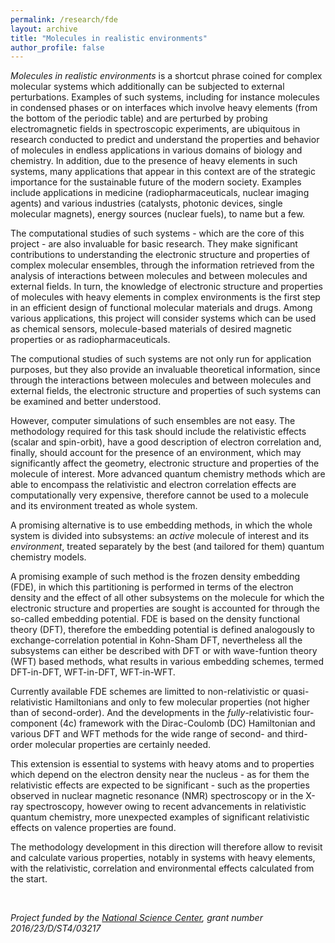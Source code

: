 ```yaml
---
permalink: /research/fde
layout: archive
title: "Molecules in realistic environments"
author_profile: false
---
```


*Molecules in realistic environments* is a shortcut phrase coined for 
complex molecular systems 
which additionally can be subjected to external perturbations.
Examples of such systems, 
including for instance molecules in condensed phases or on interfaces 
which involve heavy elements (from the bottom of the periodic table) 
and are perturbed by probing electromagnetic fields in spectroscopic experiments, 
are ubiquitous in research conducted to predict 
and understand the properties and behavior of molecules 
in endless applications in various domains of biology and chemistry.
In addition, due to the presence of heavy elements in such systems,
many applications that appear in this context are of the strategic importance 
for the sustainable future of the modern society. 
Examples include applications in medicine (radiopharmaceuticals, nuclear imaging agents)
and various industries (catalysts, photonic devices, single molecular magnets),
energy sources (nuclear fuels), to name but a few.

The computational studies of such systems - which are the core of this project - are also
invaluable for basic research. They make significant contributions to understanding the
electronic structure and properties of complex molecular ensembles,
through the information retrieved
from the analysis of interactions between molecules and between molecules and external fields.
In turn, the knowledge of electronic structure and properties of molecules 
with heavy elements in complex environments is the first step in an efficient design 
of functional molecular materials and drugs. 
Among various applications, this project will consider systems which can be used as chemical sensors, 
molecule-based materials of desired magnetic properties or as radiopharmaceuticals.


The computional studies of such systems are not only run for application purposes,
but they also provide an invaluable theoretical information, since through the
interactions between molecules and between molecules and external fields, 
the electronic structure and properties of such systems can be examined and better understood.


However, computer simulations of such ensembles are not easy.
The methodology required for this task should include the relativistic effects (scalar and spin-orbit), 
have a good description of electron correlation and, finally, 
should account for the presence of an environment, which may significantly affect 
the geometry, electronic structure and properties of the molecule of interest.
More advanced quantum chemistry methods which are able to encompass the relativistic 
and electron correlation effects are computationally very expensive, 
therefore cannot be used to a molecule and its environment treated as whole system. 

A promising alternative is to use embedding methods, 
in which the whole system is divided into subsystems: 
an *active* molecule of interest and its *environment*, 
treated separately by the best (and tailored for them) quantum chemistry models. 

A promising example of such method is the frozen density embedding (FDE), 
in which this partitioning is performed in terms of the electron density 
and the effect of all other subsystems on the molecule for which 
the electronic structure and properties are sought is accounted for through 
the so-called embedding potential. 
FDE is based on the density functional theory (DFT), 
therefore the embedding potential is defined analogously to 
exchange-correlation potential in Kohn-Sham DFT, 
nevertheless all the subsystems can either be described with DFT 
or with wave-funtion theory (WFT) based methods, 
what results in various embedding schemes, termed DFT-in-DFT, WFT-in-DFT, WFT-in-WFT.

Currently available FDE schemes are limitted to non-relativistic or quasi-relativistic Hamiltonians 
and only to few molecular properties (not higher than of second-order). 
And the developments in the *fully*-relativistic four-component (4c) 
framework with the Dirac-Coulomb (DC) Hamiltonian and various DFT and WFT methods 
for the wide range of second- and third-order molecular properties are certainly needed.

This extension is essential to systems with heavy atoms and to properties which depend on the 
electron density near the nucleus - as for them the relativistic effects are expected to be 
significant - such as the properties observed in nuclear magnetic resonance (NMR) spectroscopy 
or in the X-ray spectroscopy, however owing to recent advancements in relativistic quantum chemistry, 
more unexpected examples of significant relativistic effects on valence properties are found.

The methodology development in this direction will therefore allow to revisit and calculate various properties, 
notably in systems with heavy elements, with the relativistic, correlation and environmental effects calculated from the start.





<br>


*Project funded by the [National Science Center](https://ncn.gov.pl/?language=en), grant number 2016/23/D/ST4/03217*

